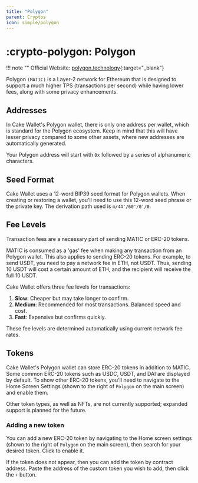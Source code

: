 ```yaml
---
title: "Polygon"
parent: Cryptos
icon: simple/polygon
---
```


# :crypto-polygon: Polygon

!!! note ""
    Official Website: [polygon.technology](https://polygon.technology/){:target="_blank"}

Polygon `(MATIC)` is a Layer-2 network for Ethereum that is designed to support a much higher TPS (transactions per second) while having lower fees, along with some privacy enhancements.

## Addresses

In Cake Wallet's Polygon wallet, there is only one address per wallet, which is standard for the Polygon ecosystem. Keep in mind that this will have lesser privacy compared to some other assets, where new addresses are automatically generated.

Your Polygon address will start with `0x` followed by a series of alphanumeric characters.

## Seed Format

Cake Wallet uses a 12-word BIP39 seed format for Polygon wallets. When creating or restoring a wallet, you'll need to use this 12-word seed phrase or the private key. The derivation path used is `m/44'/60'/0'/0`.

## Fee Levels

Transaction fees are a necessary part of sending MATIC or ERC-20 tokens. 

MATIC is consumed as a 'gas' fee when making any transaction from an Polygon wallet. This also applies to sending ERC-20 tokens. For example, to send USDT, you need to pay a network fee in ETH, not USDT. Thus, sending 10 USDT will cost a certain amount of ETH, and the recipient will receive the full 10 USDT.

Cake Wallet offers three fee levels for transactions:

1. **Slow**: Cheaper but may take longer to confirm.
2. **Medium**: Recommended for most transactions. Balanced speed and cost.
3. **Fast**: Expensive but confirms quickly.

These fee levels are determined automatically using current network fee rates.

## Tokens

Cake Wallet's Polygon wallet can store ERC-20 tokens in addition to MATIC. Some common ERC-20 tokens such as USDC, USDT, and DAI are displayed by default. To show other ERC-20 tokens, you'll need to navigate to the Home Screen Settings (shown to the right of `Polygon` on the main screen) and enable them.

Other token types, as well as NFTs, are not currently supported; expanded support is planned for the future.

### Adding a new token

You can add a new ERC-20 token by navigating to the Home screen settings (shown to the right of `Polygon` on the main screen), then search for your desired token. Click to enable it.

If the token does not appear, then you can add the token by contract address. Paste the address of the custom token you wish to add, then click the `+` button.
